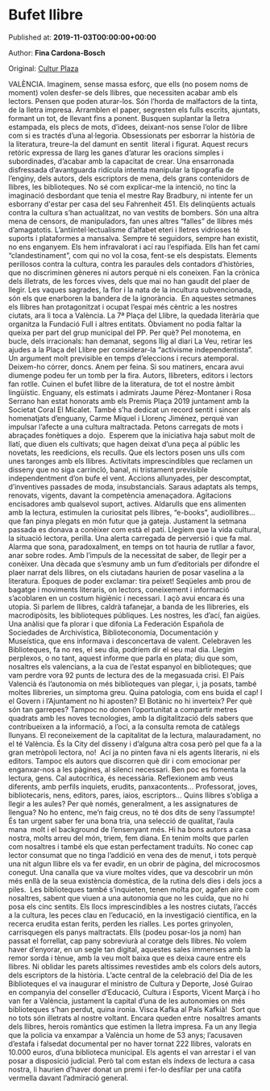 
# Bufet llibre

Published at: **2019-11-03T00:00:00+00:00**

Author: **Fina Cardona-Bosch**

Original: [Cultur Plaza](https://valenciaplaza.com/bufet-llibre)

VALÈNCIA. Imaginem, sense massa esforç, que ells (no posem noms de moment) volen desfer-se dels llibres, que necessiten acabar amb els lectors. Pensen que poden aturar-los. Són l’horda de malfactors de la tinta, de la lletra impresa. Arramblen el paper, segresten els fulls escrits, ajuntats, formant un tot, de llevant fins a ponent. Busquen suplantar la lletra estampada, els plecs de mots, d’idees, deixant-nos sense l’olor de llibre com si es tractés d’una al·legoria. Obsessionats per esborrar la història de la literatura, treure-la del damunt en sentit  literal i figurat. Aquest recurs retòric expressa de llarg les ganes d’aturar les oracions simples i subordinades, d’acabar amb la capacitat de crear. Una ensarronada disfressada d’avantguarda ridícula intenta manipular la tipografia de l’enginy, dels autors, dels escriptors de mena, dels grans contenidors de llibres, les biblioteques. No sé com explicar-me la intenció, no tinc la imaginació desbordant que tenia el mestre Ray Bradbury, ni intente fer un esborrany d'estar per casa del seu Fahrenheit 451. Els delinqüents actuals contra la cultura s’han actualitzat, no van vestits de bombers. Són una altra mena de censors, de manipuladors, fan unes altres “falles” de llibres més d’amagatotis.
L’antiintel·lectualisme d’alfabet eteri i lletres vidrioses té suports i plataformes a mansalva. Sempre té seguidors, sempre han existit, no ens enganyem. Els hem infravalorat i ací rau l’espifiada. Ells han fet camí “clandestinament”, com qui no vol la cosa, fent-se els despistats. Elements perillosos contra la cultura, contra les paraules dels contadors d’històries, que no discriminen gèneres ni autors perquè ni els coneixen. Fan la crònica dels illetrats, de les forces vives, dels que mai no han gaudit del plaer de llegir. Les vaques sagrades, la flor i la nata de la incultura subvencionada, són els que enarboren la bandera de la ignorància. 
En aquestes setmanes els llibres han protagonitzat i ocupat l’espai més cèntric a les nostres ciutats, ara li toca a València. La 7ª Plaça del Llibre, la quedada literària que organitza la Fundació Full i altres entitats. Òbviament no podia faltar la queixa per part del grup municipal del PP. Per què? Pel monotema, en bucle, dels irracionals: han demanat, segons llig al diari La Veu, retirar les ajudes a la Plaça del Llibre per considerar-la “activisme independentista”.
Un argument molt previsible en temps d’eleccions i recurs atemporal. Deixem-ho córrer, doncs. Anem per feina. Si sou matiners, encara avui diumenge podeu fer un tomb per la fira. Autors, llibreters, editors i lectors fan rotlle. Cuinen el bufet llibre de la literatura, de tot el nostre àmbit lingüístic. Enguany, els estimats i admirats Jaume Pérez-Montaner i Rosa Serrano han estat honorats amb els Premis Plaça 2019 juntament amb la Societat Coral El Micalet. També s’ha dedicat un record sentit i sincer als homenatjats d’enguany, Carme Miquel i Llorenç Jiménez, perquè van impulsar l’afecte a una cultura maltractada. Petons carregats de mots i abraçades fonètiques a dojo. 
Esperem que la iniciativa haja sabut molt de llatí, que diuen els cultivats; que hagen deixat d’una peça al públic les novetats, les reedicions, els reculls. Que els lectors posen uns ulls com unes taronges amb els llibres. Activitats imprescindibles que reclamen un disseny que no siga carrincló, banal, ni tristament previsible independentment d’on bufe el vent. Accions allunyades, per descomptat, d’inventives passades de moda, insubstancials. Saraus adaptats als temps, renovats, vigents, davant la competència amenaçadora. Agitacions encisadores amb qualsevol suport, actives. Aldarulls que ens alimenten amb la lectura, estimulen la curiositat pels llibres, “e-books”, audiollibres... que fan pinya plegats en món futur que ja gateja.
Justament la setmana passada es donava a conèixer com està el patí. Llegíem que la vida cultural, la situació lectora, perilla. Una alerta carregada de perversió i que fa mal. Alarma que sona, paradoxalment, en temps on tot hauria de rutllar a favor, anar sobre rodes. Amb l’impuls de la necessitat de saber, de llegir per a conèixer. Una dècada que s’esmuny amb un fum d’editorials per difondre el plaer narrat dels llibres, on els ciutadans haurien de posar vaselina a la literatura. Èpoques de poder exclamar: tira peixet! Seqüeles amb prou de bagatge i moviments literaris, on lectors, coneixement i informació s’acoblaren en un costum higiènic i necessari. I açò avui encara és una utopia.
Si parlem de llibres, caldrà tafanejar, a banda de les llibreries, els macrodipòsits, les biblioteques públiques. Les nostres, les d’ací, fan aigües. Una anàlisi que fa plorar i que difonia La Federación Española de Sociedades de Archivística, Biblioteconomía, Documentación y Museística, que ens informava i desconcertava de valent. Celebraven les Biblioteques, fa no res, el seu dia, podríem dir el seu mal dia. Llegim perplexos, o no tant, aquest informe que parla en plata; diu que som, nosaltres els valencians, a la cua de l’estat espanyol en biblioteques; que vam perdre vora 92 punts de lectura des de la megasuada crisi. El País Valencià és l’autonomia on més biblioteques van plegar, i, ja posats, també moltes llibreries, un símptoma greu. Quina patologia, com ens buida el cap! I el Govern i l’Ajuntament no hi aposten? El Botànic no hi inverteix? Per què són tan garrepes? Tampoc no donen l’oportunitat a compartir metres quadrats amb les noves tecnologies, amb la digitalització dels sabers que contribueixen a la informació, a l’oci, a la consulta remota de catàlegs llunyans. El reconeixement de la capitalitat de la lectura, malauradament, no el té València. És la City del disseny i d’alguna altra cosa però pel que fa a la gran metròpoli lectora, no! 
Ací ja no pinten fava ni els agents literaris, ni els editors. Tampoc els autors que discorren què dir i com emocionar per enganxar-nos a les pàgines, al silenci necessari. Ben poc es fomenta la lectura, gens. Cal autocrítica, és necessària. Reflexionem amb veus diferents, amb perfils inquiets, erudits, panxacontents... Professorat, joves, bibliotecaris, nens, editors, pares, iaios, escriptors... Quins llibres s’obliga a llegir a les aules? Per què només, generalment, a les assignatures de llengua? No ho entenc, me’n faig creus, no té dos dits de seny l’assumpte! És tan urgent saber fer una bona tria, una selecció de qualitat, l’aula mana  molt i el background de l’ensenyant més. Hi ha bons autors a casa nostra, molts arreu del món, triem, fem diana. En tenim molts que parlen com nosaltres i també els que estan perfectament traduïts. No conec cap lector consumat que no tinga l’addició en vena des de menut, i tots perquè una nit algun llibre els va fer evadir, en un obrir de pàgina, del microcosmos conegut. Una canalla que va viure moltes vides, que va descobrir un món més enllà de la seua existència domèstica, de la rutina dels dies i dels jocs a piles. 
Les biblioteques també s’inquieten, tenen molta por, agafen aire com nosaltres, sabent que viuen a una autonomia que no les cuida, que no hi posa els cinc sentits. Els llocs imprescindibles a les nostres ciutats, l’accés a la cultura, les peces clau en l’educació, en la investigació científica, en la recerca erudita estan ferits, perden les rialles. Les portes grinyolen, carrisquegen els panys maltractats. Ells (podeu posar-los ja nom) han passat el forrellat, cap pany sobreviurà al coratge dels llibres. No volem haver d’enyorar, en un segle tan digital, aquestes sales immenses amb la remor sorda i tènue, amb la veu molt baixa que es deixa caure entre els llibres. Ni oblidar les parets altíssimes revestides amb els colors dels autors, dels escriptors de la història. L’acte central de la celebració del Dia de les Biblioteques el va inaugurar el ministro de Cultura y Deporte, José Guirao en companyia del conseller d’Educació, Cultura i Esports, Vicent Marçà i ho van fer a València, justament la capital d’una de les autonomies on més biblioteques s’han perdut, quina ironia. Visca Kafka al País Kafkià! 
Sort que no tots són illetrats al nostre voltant. Encara queden entre  nosaltres amants dels llibres, herois romàntics que estimen la lletra impresa. Fa un any llegia que la policia va enxampar a València un home de 53 anys; l’acusaven d’estafa i falsedat documental per no haver tornat 222 llibres, valorats en 10.000 euros, d’una biblioteca municipal. Els agents el van arrestar i el van posar a disposició judicial. Però tal com estan els índexs de lectura a casa nostra, li haurien d’haver donat un premi i fer-lo desfilar per una catifa vermella davant l’admiració general.
